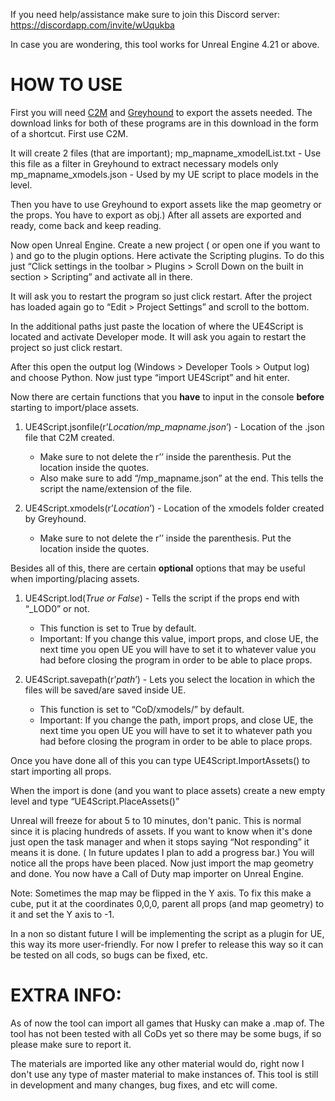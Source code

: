 If you need help/assistance make sure to join this Discord server: https://discordapp.com/invite/wUqukba

In case you are wondering, this tool works for Unreal Engine 4.21 or above.

# HOW TO USE

First you will need [C2M](https://github.com/sheilan102/C2M) and [Greyhound](https://github.com/Scobalula/Greyhound) to export the assets needed. The download links for both of these programs are in this download in the form of a shortcut. First use C2M.

It will create 2 files (that are important);
mp_mapname_xmodelList.txt - Use this file as a filter in Greyhound to extract necessary models only
mp_mapname_xmodels.json - Used by my UE script to place models in the level.

Then you have to use Greyhound to export assets like the map geometry or the props. You have to export as obj.) After all assets are exported and ready, come back and keep reading. 

Now open Unreal Engine. Create a new project ( or open one if you want to ) and go to the plugin options. Here activate the Scripting plugins. To do this just “Click settings in the toolbar > Plugins > Scroll Down on the built in section > Scripting” and activate all in there.

It will ask you to restart the program so just click restart. After the project has loaded again go to “Edit > Project Settings” and scroll to the bottom.

In the additional paths just paste the location of where the UE4Script is located and activate Developer mode. It will ask you again to restart the project so just click restart.

 After this open the output log (Windows > Developer Tools > Output log) and choose Python. Now just type “import UE4Script” and hit enter.

Now there are certain functions that you **have** to input in the console **before** starting to import/place assets.

1. UE4Script.jsonfile(r’*Location/mp_mapname.json*’) - Location of the .json file that C2M created.
   * Make sure to not delete the r’’ inside the parenthesis. Put the location inside the quotes.
   * Also make sure to add “/mp_mapname.json” at the end. This tells the script the name/extension of the file.
 
2. UE4Script.xmodels(r’*Location*’) - Location of the xmodels folder created by Greyhound.
   * Make sure to not delete the r’’ inside the parenthesis. Put the location inside the quotes.

Besides all of this, there are certain **optional** options that may be useful when importing/placing assets.

1. UE4Script.lod(*True or False*) - Tells the script if the props end with “_LOD0” or not.
   * This function is set to True by default.
   * Important: If you change this value, import props, and close UE, the next time you open UE you will have to set it to whatever
     value you had before closing the program in order to be able to place props.
     
2. UE4Script.savepath(r’*path*’) - Lets you select the location in which the files will be saved/are saved inside UE.
   * This function is set to “CoD/xmodels/” by default.
   * Important: If you change the path, import props, and close UE, the next time you open UE you will have to set it to whatever path        you had before closing the program in order to be able to place props.


 Once you have done all of this you can type UE4Script.ImportAssets() to start importing all props.

When the import is done (and you want to place assets) create a new empty level and type “UE4Script.PlaceAssets()” 

Unreal will freeze for about 5 to 10 minutes, don't panic. This is normal since it is placing hundreds of assets. If you want to know when it's done just open the task manager and when it stops saying “Not responding” it means it is done. ( In future updates I plan to add a progress bar.) You will notice all the props have been placed. Now just import the map geometry and done. You now have a Call of Duty map importer on Unreal Engine.

Note: Sometimes the map may be flipped in the Y axis. To fix this make a cube, put it at the coordinates 0,0,0, parent all props (and map geometry) to it and set the Y axis to -1.




In a non so distant future I will be implementing the script as a plugin for UE, this way its more user-friendly. For now I prefer to release this way so it can be tested on all cods, so bugs can be fixed, etc. 


# EXTRA INFO:
As of now the tool can import all games that Husky can make a .map of.  The tool has not been tested with all CoDs yet so there may be some bugs, if so please make sure to report it.

 The materials are imported like any other material would do, right now I don't use any type of master material to make instances of.  This tool is still in development and many changes, bug fixes, and etc will come.
